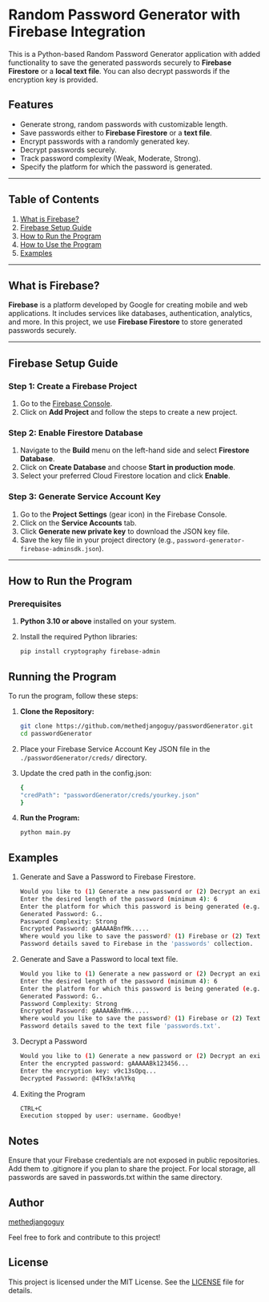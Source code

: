 # Random Password Generator with Firebase Integration

This is a Python-based Random Password Generator application with added functionality to save the generated passwords securely to **Firebase Firestore** or a **local text file**. You can also decrypt passwords if the encryption key is provided.

## Features

- Generate strong, random passwords with customizable length.
- Save passwords either to **Firebase Firestore** or a **text file**.
- Encrypt passwords with a randomly generated key.
- Decrypt passwords securely.
- Track password complexity (Weak, Moderate, Strong).
- Specify the platform for which the password is generated.

---

## Table of Contents

1. [What is Firebase?](#what-is-firebase)
2. [Firebase Setup Guide](#firebase-setup-guide)
3. [How to Run the Program](#how-to-run-the-program)
4. [How to Use the Program](#running-the-program)
5. [Examples](#examples)

---

## What is Firebase?

**Firebase** is a platform developed by Google for creating mobile and web applications. It includes services like databases, authentication, analytics, and more. In this project, we use **Firebase Firestore** to store generated passwords securely.

---

## Firebase Setup Guide

### Step 1: Create a Firebase Project

1. Go to the [Firebase Console](https://console.firebase.google.com/).
2. Click on **Add Project** and follow the steps to create a new project.

### Step 2: Enable Firestore Database

1. Navigate to the **Build** menu on the left-hand side and select **Firestore Database**.
2. Click on **Create Database** and choose **Start in production mode**.
3. Select your preferred Cloud Firestore location and click **Enable**.

### Step 3: Generate Service Account Key

1. Go to the **Project Settings** (gear icon) in the Firebase Console.
2. Click on the **Service Accounts** tab.
3. Click **Generate new private key** to download the JSON key file.
4. Save the key file in your project directory (e.g., `password-generator-firebase-adminsdk.json`).

---

## How to Run the Program

### Prerequisites

1. **Python 3.10 or above** installed on your system.
2. Install the required Python libraries:

   ```bash
   pip install cryptography firebase-admin
    ```

## Running the Program

To run the program, follow these steps:

1. **Clone the Repository:**

    ```bash
    git clone https://github.com/methedjangoguy/passwordGenerator.git
    cd passwordGenerator
    ```

2. Place your Firebase Service Account Key JSON file in the `./passwordGenerator/creds/` directory.

3. Update the cred path in the config.json:

    ```bash
    {
    "credPath": "passwordGenerator/creds/yourkey.json"
    }
    ```

4. **Run the Program:**

    ```bash
    python main.py
    ```

## Examples

1. Generate and Save a Password to Firebase Firestore.

    ```bash
    Would you like to (1) Generate a new password or (2) Decrypt an existing password? (Enter 1 or 2): 1
    Enter the desired length of the password (minimum 4): 6
    Enter the platform for which this password is being generated (e.g., Gmail, AWS, etc.): AWS
    Generated Password: G..
    Password Complexity: Strong
    Encrypted Password: gAAAAABnfMk.....
    Where would you like to save the password? (1) Firebase or (2) Text File: 1
    Password details saved to Firebase in the 'passwords' collection.
    ```

2. Generate and Save a Password to local text file.

    ```bash
    Would you like to (1) Generate a new password or (2) Decrypt an existing password? (Enter 1 or 2): 1
    Enter the desired length of the password (minimum 4): 6
    Enter the platform for which this password is being generated (e.g., Gmail, AWS, etc.): AWS
    Generated Password: G..
    Password Complexity: Strong
    Encrypted Password: gAAAAABnfMk.....
    Where would you like to save the password? (1) Firebase or (2) Text File: 2
    Password details saved to the text file 'passwords.txt'.
    ```

3. Decrypt a Password

    ```bash
    Would you like to (1) Generate a new password or (2) Decrypt an existing password? (Enter 1 or 2): 2
    Enter the encrypted password: gAAAAABk123456...
    Enter the encryption key: v9c13sOpq...
    Decrypted Password: @4Tk9x!a%Ykq
    ```

4. Exiting the Program

    ```bash
    CTRL+C
    Execution stopped by user: username. Goodbye!
    ```

## Notes

Ensure that your Firebase credentials are not exposed in public repositories. Add them to .gitignore if you plan to share the project.
For local storage, all passwords are saved in passwords.txt within the same directory.

## Author

[methedjangoguy](https://github.com/methedjangoguy)

Feel free to fork and contribute to this project!

## License

This project is licensed under the MIT License. See the [LICENSE](LICENSE) file for details.
